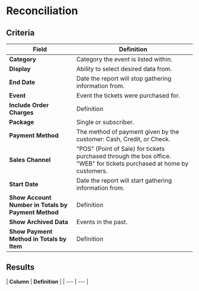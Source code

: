 # Reconciliation

## Criteria

| **Field** | **Definition** |
| --- | --- |
| **Category** | Category the event is listed within. |
| **Display** | Ability to select desired data from. |
| **End Date** | Date the report will stop gathering information from. |
| **Event** | Event the tickets were purchased for. |
| **Include Order Charges** | Definition |
| **Package** | Single or subscriber. |
| **Payment Method** | The method of payment given by the customer: Cash, Credit, or Check. |
| **Sales Channel** | "POS" (Point of Sale) for tickets purchased through the box office. "WEB" for tickets purchased at home by customers. |
| **Start Date** | Date the report will start gathering information from. |
| **Show Account Number in Totals by Payment Method** | Definition |
| **Show Archived Data** | Events in the past. |
| **Show Payment Method in Totals by Item** | Definition |

## Results

\| **Column** \| **Definition** \| \| --- \| --- \|

